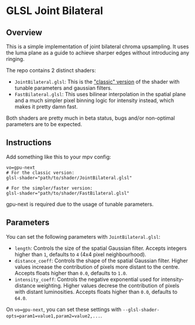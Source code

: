 # GLSL Joint Bilateral

## Overview
This is a simple implementation of joint bilateral chroma upsampling. It uses the luma plane as a guide to achieve sharper edges without introducing any ringing.

The repo contains 2 distinct shaders:
- `JointBilateral.glsl`: This is the ["classic" version](https://en.wikipedia.org/wiki/Bilateral_filter) of the shader with tunable parameters and gaussian filters.
- `FastBilateral.glsl`: This uses bilinear interpolation in the spatial plane and a much simpler pixel binning logic for intensity instead, which makes it pretty damn fast.

Both shaders are pretty much in beta status, bugs and/or non-optimal parameters are to be expected.

## Instructions
Add something like this to your mpv config:
```
vo=gpu-next
# For the classic version:
glsl-shader="path/to/shader/JointBilateral.glsl"

# For the simpler/faster version:
glsl-shader="path/to/shader/FastBilateral.glsl"
```
gpu-next is required due to the usage of tunable parameters.

## Parameters
You can set the following parameters with `JointBilateral.glsl`:
- `length`: Controls the size of the spatial Gaussian filter. Accepts integers higher than `1`, defaults to `4` (4x4 pixel neighbourhood).
- `distance_coeff`: Controls the shape of the spatial Gaussian filter. Higher values increase the contribution of pixels more distant to the centre. Accepts floats higher than `0.0`, defaults to `1.0`.
- `intensity_coeff`: Controls the negative exponential used for intensity-distance weighting. Higher values decrese the contribution of pixels with distant luminosities. Accepts floats higher than `0.0`, defaults to `64.0`.

On `vo=gpu-next`, you can set these settings with `--glsl-shader-opts=param1=value1,param2=value2,...`.

